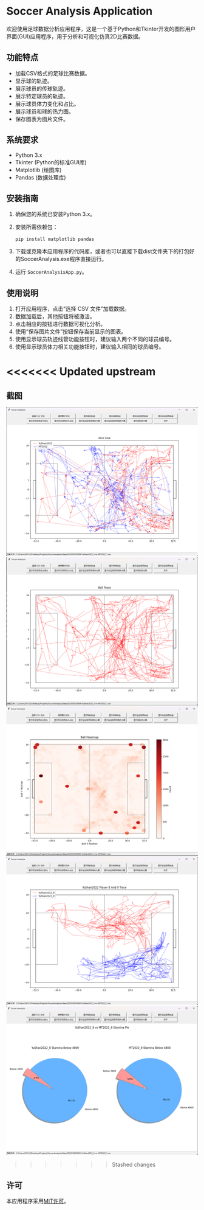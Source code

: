 # Soccer Analysis Application

欢迎使用足球数据分析应用程序，这是一个基于Python和Tkinter开发的图形用户界面(GUI)应用程序，用于分析和可视化仿真2D比赛数据。

## 功能特点

- 加载CSV格式的足球比赛数据。
- 显示球的轨迹。
- 展示球员的传球轨迹。
- 展示特定球员的轨迹。
- 展示球员体力变化和占比。
- 展示球员和球的热力图。
- 保存图表为图片文件。

## 系统要求

- Python 3.x
- Tkinter (Python的标准GUI库)
- Matplotlib (绘图库)
- Pandas (数据处理库)

## 安装指南

1. 确保您的系统已安装Python 3.x。
2. 安装所需依赖包：

   ```
   pip install matplotlib pandas
   ```
3. 下载或克隆本应用程序的代码库，或者也可以直接下载dist文件夹下的打包好的SoccerAnalysis.exe程序直接运行。
4. 运行 `SoccerAnalysisApp.py`。

## 使用说明

1. 打开应用程序，点击“选择 CSV 文件”加载数据。
2. 数据加载后，其他按钮将被激活。
3. 点击相应的按钮进行数据可视化分析。
4. 使用“保存图片文件”按钮保存当前显示的图表。
5. 使用显示球员轨迹线管功能按钮时，建议输入两个不同的球员编号。
6. 使用显示球员体力相关功能按钮时，建议输入相同的球员编号。

<<<<<<< Updated upstream
=======
## 截图

![1718606856958](image/ReadMe/1718606856958.png)![1718606861227](image/ReadMe/1718606861227.png)![1718606864061](image/ReadMe/1718606864061.png)![1718606865951](image/ReadMe/1718606865951.png)![1718606867682](image/ReadMe/1718606867682.png)

>>>>>>> Stashed changes
## 许可

本应用程序采用[MIT许可](LICENSE)。
